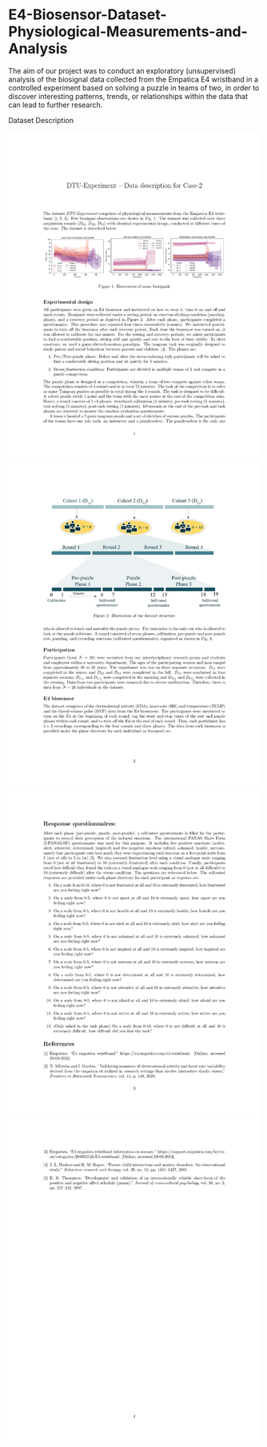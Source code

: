 # E4-Biosensor-Dataset-Physiological-Measurements-and-Analysis
The aim of our project was to conduct an exploratory (unsupervised) analysis of the biosignal data collected from the Empatica E4 wristband in a controlled experiment based on solving a puzzle in teams of two, in order to discover interesting patterns, trends, or relationships within the data that can lead to further research.


Dataset Description

![Page 1](case2_data_description_page-0001.jpg)
![Page 2](case2_data_description_page-0002.jpg)
![Page 3](case2_data_description_page-0003.jpg)
![Page 4](case2_data_description_page-0004.jpg)
